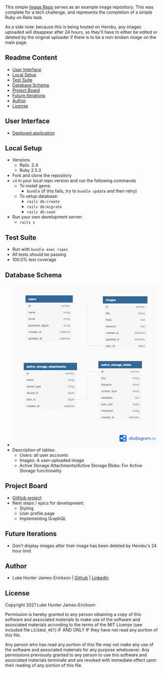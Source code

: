 This simple [Image Repo](https://image-repo-lhje.herokuapp.com/) serves as an example image repository.  This was complete for a tech challenge, and represents the completion of a simple Ruby on Rails task.

As a side note: because this is being hosted on Heroku, any images uploaded will disappear after 24 hours, so they'll have to either be edited or deleted by the original uploader if there is to be a non-broken image on the main page.

## Readme Content
- [User Interface](#user-interface)
- [Local Setup](#local-setup)
- [Test Suite](#test-suite)
- [Database Schema](#database-schema)
- [Project Board](#project-board)
- [Future Iterations](#future-iterations)
- [Author](#author)
- [License](#license)

## User Interface
- [Deployed application](https://image-repo-lhje.herokuapp.com/)

## Local Setup
- Versions
  - Rails .2.4
  - Ruby 2.5.3
- Fork and clone the repository
- `cd` in your local repo version and run the following commands
  - To install gems:
    -  `bundle` (if this fails, try to `bundle update` and then retry)
  - To setup database:
    - `rails db:create`
    - `rails db:migrate`
    - `rails db:seed`
- Run your own development server:
  - `rails s`

## Test Suite
- Run with `bundle exec rspec`
- All tests should be passing
- 100.0% test coverage

## Database Schema
- ![our schema](/schema.png)
- Description of tables:
  - Users: all user accounts
  - Images: A user-uploaded image
  - Active Storage Attachments/Active Storage Blobs: For Active Storage functionality

## Project Board
- [GitHub project](https://github.com/LHJE/shopify_image_repo/projects/1)
- Next steps / epics for development:
  - Styling
  - User profile page
  - Implementing GraphQL
  
## Future Iterations
- Don't display images after their image has been deleted by Heroku's 24 hour limit

## Author
- Luke Hunter James-Erickson  |  [Github](https://github.com/LHJE)  |  [LinkedIn](https://www.linkedin.com/in/luke-hunter-james-erickson-b65682143/)

## License
Copyright 2021 Luke Hunter James-Erickson

Permission is hereby granted to any person obtaining a copy of this software and associated materials to make use of the software and associated materials according to the terms of the MIT License (see included file `LICENSE_MIT`) IF AND ONLY IF they have not read any portion of this file.

Any person who has read any portion of this file may not make any use of the software and associated materials for any purpose whatsoever. Any permissions previously granted to any person to use this software and associated materials terminate and are revoked with immediate effect upon their reading of any portion of this file.
